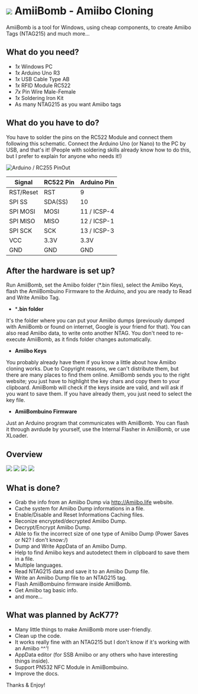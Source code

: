 # **![](../assets/icon.png?raw=true) AmiiBomb - Amiibo Cloning**

AmiiBomb is a tool for Windows, using cheap components, to create Amiibo Tags (NTAG215) and much more...

## What do you need?

- *1x* Windows PC
- *1x* Arduino Uno R3 
- *1x* USB Cable Type AB 
- *1x* RFID Module RC522 
- *7x* Pin Wire Male-Female 
- *1x* Soldering Iron Kit 
- As many NTAG215 as you want Amiibo tags

## What do you have to do?

You have to solder the pins on the RC522 Module and connect them following this schematic. Connect the Arduino Uno (or Nano) to the PC by USB, and that's it! (People with soldering skills already know how to do this, but I prefer to explain for anyone who needs it!)

![Arduino / RC255 PinOut](../assets/connectionschematic.png?raw=true)

Signal    | RC522 Pin | Arduino Pin
--------- | --------- | -----------
RST/Reset | RST       | 9
SPI SS    | SDA(SS)   | 10
SPI MOSI  | MOSI      | 11 / ICSP-4 
SPI MISO  | MISO      | 12 / ICSP-1 
SPI SCK   | SCK       | 13 / ICSP-3 
VCC       | 3.3V      | 3.3V
GND       | GND       | GND

## After the hardware is set up?

Run AmiiBomb, set the Amiibo folder (*.bin files), select the Amiibo Keys, flash the AmiiBombuino Firmware to the Arduino, and you are ready to Read and Write Amiibo Tag.

 - ***.bin folder**

It's the folder where you can put your Amiibo dumps (previously dumped with AmiiBomb or found on internet, Google is your friend for that).
You can also read Amiibo data, to write onto another NTAG. You don't need to re-execute AmiiBomb, as it finds folder changes automatically.

 - **Amiibo Keys**

You probably already have them if you know a little about how Amiibo cloning works. Due to Copyright reasons, we can't distribute them, but there are many places to find them online. AmiiBomb sends you to the right website; you just have to highlight the key chars and copy them to your clipboard. AmiiBomb will check if the keys inside are valid, and will ask if you want to save them. If you have already them, you just need to select the key file.

 - **AmiiBombuino Firmware**

Just an Arduino program that communicates with AmiiBomb. You can flash it through avrdude by yourself, use the Internal Flasher in AmiiBomb, or use XLoader.

## Overview

![](../assets/picture1.png?raw=true) 
![](../assets/picture2.png?raw=true) 
![](../assets/picture3.png?raw=true) 
![](../assets/picture4.png?raw=true) 

## What is done?
- Grab the info from an Amiibo Dump via http://Amiibo.life website.
- Cache system for Amiibo Dump informations in a file.
- Enable/Disable and Reset Informations Caching files.
- Reconize encrypted/decrypted Amiibo Dump.
- Decrypt/Encrypt Amiibo Dump.
- Able to fix the incorrect size of one type of Amiibo Dump (Power Saves or N2? I don't know:/)
- Dump and Write AppData of an Amiibo Dump.
- Help to find Amiibo keys and autodetect them in clipboard to save them in a file.
- Multiple languages.
- Read NTAG215 data and save it to an Amiibo Dump file.
- Write an Amiibo Dump file to an NTAG215 tag.
- Flash AmiiBombuino firmware inside AmiiBomb.
- Get Amiibo tag basic info.
- and more...

## What was planned by AcK77?
- Many little things to make AmiiBomb more user-friendly.
- Clean up the code.
- It works really fine with an NTAG215 but I don't know if it's working with an Amiibo ^^'!
- AppData editor (for SSB Amiibo or any others who have interesting things inside).
- Support PN532 NFC Module in AmiiBombuino.
- Improve the docs.

Thanks & Enjoy!
